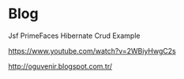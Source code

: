 # Blog
Jsf PrimeFaces Hibernate Crud Example

https://www.youtube.com/watch?v=2WBiyHwgC2s

http://oguvenir.blogspot.com.tr/
